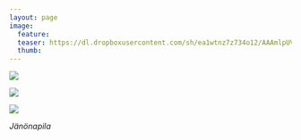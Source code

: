 ```yaml
---
layout: page
image:
  feature:
  teaser: https://dl.dropboxusercontent.com/sh/ea1wtnz7z734o12/AAAmlpUVKwzcAgi-lPxC1b3pa/luontokuvat/kes%C3%A4/2/DSC32918-245px.jpg
  thumb:
---
```


[![](https://dl.dropboxusercontent.com/sh/ea1wtnz7z734o12/AAA4m0hVaxsURwJersjS7Eyba/luontokuvat/kes%C3%A4/2/DSC32925-800px.jpg)](https://dl.dropboxusercontent.com/sh/ea1wtnz7z734o12/AABxH5UaW5gVKd6_uo1C6JWPa/luontokuvat/kes%C3%A4/2/DSC32925.jpg)

[![](https://dl.dropboxusercontent.com/sh/ea1wtnz7z734o12/AAAKjiCvPvucFxrzUNRWfeTOa/luontokuvat/kes%C3%A4/2/DSC32923-800px.jpg)](https://dl.dropboxusercontent.com/sh/ea1wtnz7z734o12/AAAmHNQOfhFTifPDdHK95XiIa/luontokuvat/kes%C3%A4/2/DSC32923.jpg)

[![](https://dl.dropboxusercontent.com/sh/ea1wtnz7z734o12/AAAH0p_kFpm17kmMYQFvuvlia/luontokuvat/kes%C3%A4/2/DSC32918-800px.jpg)](https://dl.dropboxusercontent.com/sh/ea1wtnz7z734o12/AACHtiz5paDlTPiZU-xPP2lfa/luontokuvat/kes%C3%A4/2/DSC32918.jpg)

*Jänönapila*
